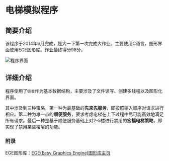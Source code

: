 # 电梯模拟程序

## 简要介绍

该程序于2014年6月完成，是大一下第一次完成大作业。主要使用C语言，图形界面使用EGE图形库。作业最终得分98分。

![程序界面](http://7xr64j.com1.z0.glb.clouddn.com/school-project/elevator/Main.jpg)

## 详细介绍

程序使用了`链表`作为基本数据结构，主要涉及了文件读写、创建多线程以及图形化界面。

其中涉及到三种策略，第一种为最基础的**先来先服务**，即按照输入顺序对请求进行相应。第二种为难一点的**顺便服务**，要求考虑电梯在上下过程中尽可能高效地满足所有请求。最后一种是基于顺便服务基础上对2-5楼进行禁用的**宏福电梯策略**，即实现了禁用某些楼层的功能。

### 附录

EGE图形库：[EGE(Easy Graphics Engine)图形库主页](http://misakamm.bitbucket.org/)
